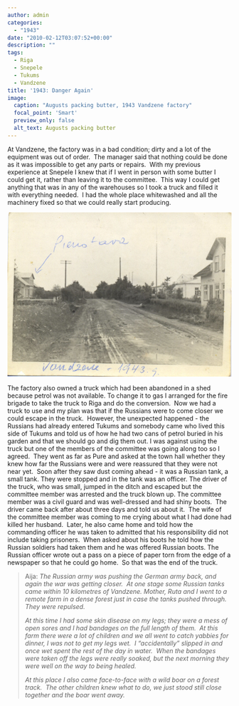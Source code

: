 ```yaml
---
author: admin
categories:
  - "1943"
date: "2010-02-12T03:07:52+00:00"
description: ""
tags:
  - Riga
  - Snepele
  - Tukums
  - Vandzene
title: '1943: Danger Again'
image: 
  caption: "Augusts packing butter, 1943 Vandzene factory"
  focal_point: 'Smart'
  preview_only: false
  alt_text: Augusts packing butter
---
```

At Vandzene, the factory was in a bad condition; dirty and a lot of the equipment was out of order.  The manager said that nothing could be done as it was impossible to get any parts or repairs.  With my previous experience at Snepele I knew that if I went in person with some butter I could get it, rather than leaving it to the committee.  This way I could get anything that was in any of the warehouses so I took a truck and filled it with everything needed.  I had the whole place whitewashed and all the machinery fixed so that we could really start producing.

![Vandzene 1943](4278637146_3a91a9d243_c.jpg "Vandzene road outside factory,Vandzene 1943")

The factory also owned a truck which had been abandoned in a shed because petrol was not available. To change it to gas I arranged for the fire brigade to take the truck to Riga and do the conversion.  Now we had a truck to use and my plan was that if the Russians were to come closer we could escape in the truck.  However, the unexpected happened - the Russians had already entered Tukums and somebody came who lived this side of Tukums and told us of how he had two cans of petrol buried in his garden and that we should go and dig them out. I was against using the truck but one of the members of the committee was going along too so I agreed.  They went as far as Pure and asked at the town hall whether they knew how far the Russians were and were reassured that they were not near yet.  Soon after they saw dust coming ahead - it was a Russian tank, a small tank. They were stopped and in the tank was an officer. The driver of the truck, who was small, jumped in the ditch and escaped but the committee member was arrested and the truck blown up. The committee member was a civil guard and was well-dressed and had shiny boots.  The driver came back after about three days and told us about it.  The wife of the committee member was coming to me crying about what I had done had killed her husband.  Later, he also came home and told how the commanding officer he was taken to admitted that his responsibility did not include taking prisoners.  When asked about his boots he told how the Russian soldiers had taken them and he was offered Russian boots. The Russian officer wrote out a pass on a piece of paper torn from the edge of a newspaper so that he could go home.  So that was the end of the truck.

> Aija: _The Russian army was pushing the German army back, and again the war was getting closer.  At one stage some Russian tanks came within 10 kilometres of Vandzene. Mother, Ruta and I went to a remote farm in a dense forest just in case the tanks pushed through. They were repulsed.  <p>At this time I had some skin disease on my legs; they were a mess of open sores and I had bandages on the full length of them.  At this farm there were a lot of children and we all went to catch yabbies for dinner, I was not to get my legs wet.  I “accidentally” slipped in and once wet spent the rest of the day in water.  When the bandages were taken off the legs were really soaked, but the next morning they were well on the way to being healed.<p>At this place I also came face-to-face with a wild boar on a forest track.  The other children knew what to do, we just stood still close together and the boar went away._
